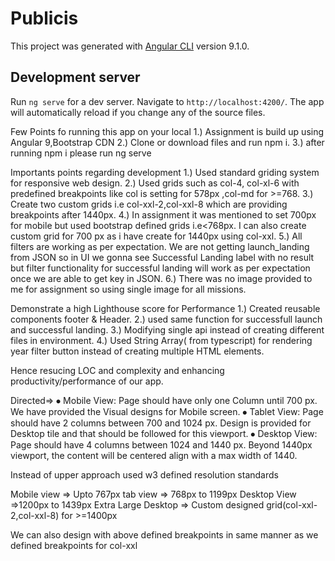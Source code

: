 # Publicis

This project was generated with [Angular CLI](https://github.com/angular/angular-cli) version 9.1.0.

## Development server

Run `ng serve` for a dev server. Navigate to `http://localhost:4200/`. The app will automatically reload if you change any of the source files.

Few Points fo running this app on your local
1.) Assignment is build up using Angular 9,Bootstrap CDN
2.) Clone or download files and run npm i.
3.) after running npm i please run ng serve

Importants points regarding development 
1.) Used standard griding system for responsive web design.
2.) Used grids such as col-4, col-xl-6 with predefined breakpoints like col is setting for 578px ,col-md for >=768.
3.) Create two custom grids i.e col-xxl-2,col-xxl-8 which are providing breakpoints after 1440px.
4.) In assignment it was mentioned to set 700px for mobile but used bootstrap defined grids i.e<768px. I can also create custom grid for 700 px as i have create for 1440px using col-xxl.
5.) All filters are working as per expectation. We are not getting launch_landing from JSON so in UI we gonna see Successful Landing label with no result but filter functionality for successful landing will work as per expectation once we are able to get key in JSON.
6.) There was no image provided to me for assignment so using single image for all missions.

Demonstrate a high Lighthouse score for Performance
1.) Created reusable components footer & Header.
2.) used same function for successfull launch and successful landing.
3.) Modifying single api instead of creating different files in environment.
4.) Used String Array( from typescript) for rendering year filter button instead of creating multiple HTML elements.

Hence resucing LOC and complexity and enhancing productivity/performance of our app.














Directed=>
⦁	Mobile View: Page should have only one Column until 700 px. We have provided the Visual designs for Mobile screen.
⦁	Tablet View: Page should have 2 columns between 700 and 1024 px. Design is provided for Desktop tile and that should be followed for this viewport.
⦁	Desktop View: Page should have 4 columns between 1024 and 1440 px. Beyond 1440px viewport,  the content will be centered align with a max width of 1440.

Instead of upper approach used w3 defined resolution standards

Mobile view => Upto 767px
tab view => 768px to 1199px
Desktop View =>1200px to 1439px
Extra Large Desktop => Custom designed grid(col-xxl-2,col-xxl-8) for >=1400px 

We can also design with above defined breakpoints in same manner as we defined breakpoints for col-xxl 










